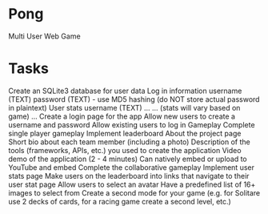 # Pong
Multi User Web Game
# Tasks
Create an SQLite3 database for user data
  Log in information
  username (TEXT)
  password (TEXT) - use MD5 hashing (do NOT store actual password in plaintext)
  User stats
  username (TEXT)
  ...
  ... (stats will vary based on game)
  ...
Create a login page for the app
  Allow new users to create a username and password
  Allow existing users to log in
Gameplay
  Complete single player gameplay
  Implement leaderboard
About the project page
  Short bio about each team member (including a photo)
  Description of the tools (frameworks, APIs, etc.) you used to create the application
  Video demo of the application (2 - 4 minutes)
  Can natively embed or upload to YouTube and embed
Complete the collaborative gameplay
Implement user stats page
  Make users on the leaderboard into links that navigate to their user stat page
Allow users to select an avatar
  Have a predefined list of 16+ images to select from
Create a second mode for your game (e.g. for Solitare use 2 decks of cards, for a racing game create a second level, etc.) 
